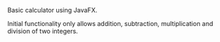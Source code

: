 Basic calculator using JavaFX.

Initial functionality only allows addition, subtraction, multiplication and division
of two integers.
